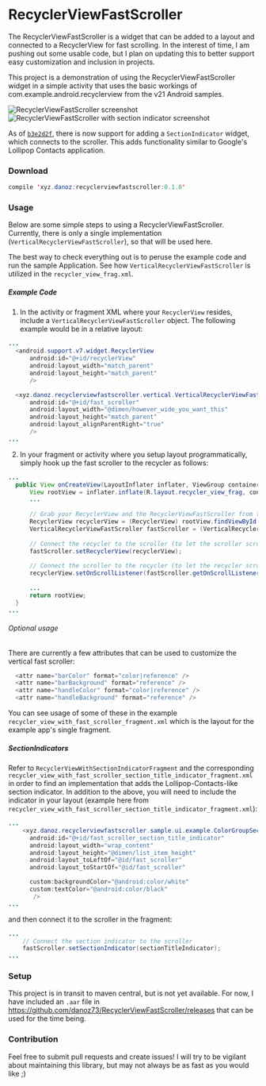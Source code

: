 RecyclerViewFastScroller
===================================

The RecyclerViewFastScroller is a widget that can be added to a layout and connected to a RecyclerView for fast scrolling. In the interest of time, I am pushing out some usable code, but I plan on updating this to better support easy customization and inclusion in projects.

This project is a demonstration of using the RecyclerViewFastScroller widget in a simple activity that uses the basic workings of com.example.android.recyclerview from the v21 Android samples.

![RecyclerViewFastScroller screenshot](http://i.imgur.com/IozUtucl.png)
![RecyclerViewFastScroller with section indicator screenshot](http://i.imgur.com/2zBwIlwl.png)

As of [`b3e2d2f`](https://github.com/danoz73/RecyclerViewFastScroller/commit/b3e2d2fa8284dea31fbc5f9f218199f2a187a657), there is now support for adding a `SectionIndicator` widget, which connects to the scroller. This adds functionality similar to Google's Lollipop Contacts application.

### Download
```java
compile 'xyz.danoz:recyclerviewfastscroller:0.1.0'
```

### Usage

Below are some simple steps to using a RecyclerViewFastScroller. Currently, there is only a single implementation (`VerticalRecyclerViewFastScroller`), so that will be used here.

The best way to check everything out is to peruse the example code and run the sample Application. See how `VerticalRecyclerViewFastScroller` is utilized in the `recycler_view_frag.xml`.

##### Example Code

1) In the activity or fragment XML where your `RecyclerView` resides, include a `VerticalRecyclerViewFastScroller` object. The following example would be in a relative layout:

```java
...
  <android.support.v7.widget.RecyclerView
      android:id="@+id/recyclerView"
      android:layout_width="match_parent"
      android:layout_height="match_parent"
      />

  <xyz.danoz.recyclerviewfastscroller.vertical.VerticalRecyclerViewFastScroller
      android:id="@+id/fast_scroller"
      android:layout_width="@dimen/however_wide_you_want_this"
      android:layout_height="match_parent"
      android:layout_alignParentRight="true"
      />
...
```

2) In your fragment or activity where you setup layout programmatically, simply hook up the fast scroller to the recycler as follows:

```java
...
  public View onCreateView(LayoutInflater inflater, ViewGroup container, Bundle savedInstanceState) {
      View rootView = inflater.inflate(R.layout.recycler_view_frag, container, false);
      ...
      
      // Grab your RecyclerView and the RecyclerViewFastScroller from the layout
      RecyclerView recyclerView = (RecyclerView) rootView.findViewById(R.id.recyclerView);
      VerticalRecyclerViewFastScroller fastScroller = (VerticalRecyclerViewFastScroller) rootView.findViewById(R.id.fast_scroller);
      
      // Connect the recycler to the scroller (to let the scroller scroll the list)
      fastScroller.setRecyclerView(recyclerView);
      
      // Connect the scroller to the recycler (to let the recycler scroll the scroller's handle)
      recyclerView.setOnScrollListener(fastScroller.getOnScrollListener());
      
      ...
      return rootView;
  }
...
```

###### Optional usage

There are currently a few attributes that can be used to customize the vertical fast scroller:

```java
  <attr name="barColor" format="color|reference" />
  <attr name="barBackground" format="reference" />
  <attr name="handleColor" format="color|reference" />
  <attr name="handleBackground" format="reference" />
```

You can see usage of some of these in the example `recycler_view_with_fast_scroller_fragment.xml` which is the layout for the example app's single fragment.

##### SectionIndicators

Refer to `RecyclerViewWithSectionIndicatorFragment` and the corresponding `recycler_view_with_fast_scroller_section_title_indicator_fragment.xml` in order to find an implementation that adds the Lollipop-Contacts-like section indicator. In addition to the above, you will need to include the indicator in your layout (example here from `recycler_view_with_fast_scroller_section_title_indicator_fragment.xml`):

```java
...
    <xyz.danoz.recyclerviewfastscroller.sample.ui.example.ColorGroupSectionTitleIndicator
      android:id="@+id/fast_scroller_section_title_indicator"
      android:layout_width="wrap_content"
      android:layout_height="@dimen/list_item_height"
      android:layout_toLeftOf="@id/fast_scroller"
      android:layout_toStartOf="@id/fast_scroller"

      custom:backgroundColor="@android:color/white"
      custom:textColor="@android:color/black"
       />
...
```
and then connect it to the scroller in the fragment:
```java
...
    // Connect the section indicator to the scroller
    fastScroller.setSectionIndicator(sectionTitleIndicator);
...
```

### Setup

This project is in transit to maven central, but is not yet available. For now, I have included an `.aar` file in https://github.com/danoz73/RecyclerViewFastScroller/releases that can be used for the time being.

### Contribution

Feel free to submit pull requests and create issues! I will try to be vigilant about maintaining this library, but may not always be as fast as you would like ;)
